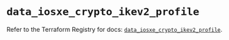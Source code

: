 # `data_iosxe_crypto_ikev2_profile`

Refer to the Terraform Registry for docs: [`data_iosxe_crypto_ikev2_profile`](https://registry.terraform.io/providers/ciscodevnet/iosxe/0.9.3/docs/data-sources/crypto_ikev2_profile).
